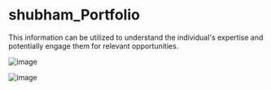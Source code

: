 # shubham_Portfolio
 This information can be utilized to understand the individual's expertise and potentially engage them for relevant opportunities.


 ![image](https://github.com/shubham5566/shubham_Portfolio/assets/94173106/5856035b-3910-4368-8cb0-da99edeb1a66)

 ![image](https://github.com/shubham5566/shubham_Portfolio/assets/94173106/cdf9f6b7-ecb7-456e-973b-59e6752592cf)


